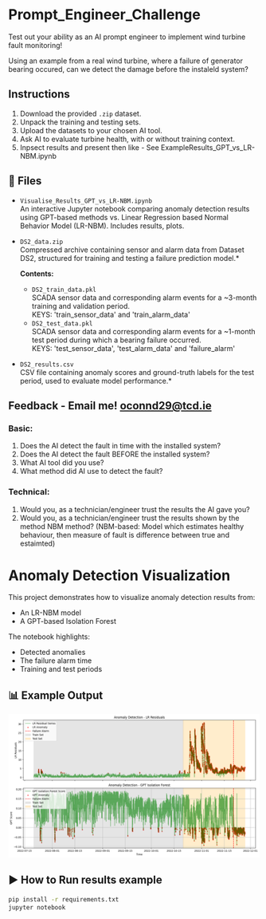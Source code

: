 # Prompt_Engineer_Challenge
Test out your ability as an AI prompt engineer to implement wind turbine fault monitoring!

Using an example from a real wind turbine, where a failure of generator bearing occured, can we detect the damage before the instaleld system?

## Instructions

1. Download the provided `.zip` dataset.
2. Unpack the training and testing sets.
3. Upload the datasets to your chosen AI tool.
4. Ask AI to evaluate turbine health, with or without training context.
5. Inpsect results and present then like - See ExampleResults_GPT_vs_LR-NBM.ipynb

## 📁 Files

- `Visualise_Results_GPT_vs_LR-NBM.ipynb`  
  An interactive Jupyter notebook comparing anomaly detection results using GPT-based methods vs. Linear Regression based Normal Behavior Model (LR-NBM). Includes results, plots. 

- `DS2_data.zip`  
  Compressed archive containing sensor and alarm data from Dataset DS2, structured for training and testing a failure prediction model.*

  **Contents:**
  - `DS2_train_data.pkl`  
    SCADA sensor data and corresponding alarm events for a ~3-month training and validation period.  
    KEYS: 'train_sensor_data' and 'train_alarm_data'
  - `DS2_test_data.pkl`  
    SCADA sensor data and corresponding alarm events for a ~1-month test period during which a bearing failure occurred.  
    KEYS: 'test_sensor_data', 'test_alarm_data' and 'failure_alarm'

- `DS2_results.csv`  
  CSV file containing anomaly scores and ground-truth labels for the test period, used to evaluate model performance.*

  
## Feedback - Email me! oconnd29@tcd.ie
### Basic:
1. Does the AI detect the fault in time with the installed system?
2. Does the AI detect the fault BEFORE the installed system?
3. What AI tool did you use?
4. What method did AI use to detect the fault?
### Technical:
1. Would you, as a technician/engineer trust the results the AI gave you?
2. Would you, as a technician/engineer trust the results shown by the method NBM method? (NBM-based: Model which estimates healthy behaviour, then measure of fault is difference between true and estaimted) 

# Anomaly Detection Visualization

This project demonstrates how to visualize anomaly detection results from:
- An LR-NBM model
- A GPT-based Isolation Forest

The notebook highlights:
- Detected anomalies
- The failure alarm time
- Training and test periods

## 📊 Example Output

![example-plot](results_comparison.png)


## ▶️ How to Run results example

```bash
pip install -r requirements.txt
jupyter notebook
